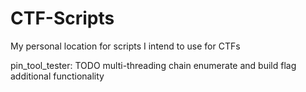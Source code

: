 # CTF-Scripts

My personal location for scripts I intend to use for CTFs


pin_tool_tester:
TODO
multi-threading
chain enumerate and build flag
additional functionality

